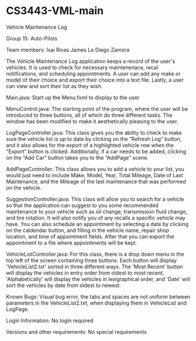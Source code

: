 # CS3443-VML-main

Vehicle Maintenance Log

Group 15: Auto-Pilots

Team members:
Isai Rivas
James Le
Diego Zamora

The Vehicle Maintenance Log application keeps a record of the user's vehicles. It is used to check for necessary maintenenace, recal notifications, and scheduling appointments. A user can add any make or model of their choice and export their choice into a text file. Lastly, a user can view and sort their list as they wish.

Main.java: Start up the Menu.fxml to display to the user

MenuControl.java: The starting point of the program, where the user will be introduced to three buttons, all of which do three different tasks. The window has been modified to make it aesthetically pleasing to the user.

LogPageController.java: This class gives you the ability to check to make sure the vehicle list is up to date by clicking on the “Refresh Log” button, and it also allows for the export of a highlighted vehicle row when the “Export” button is clicked. Additionally, if a car needs to be added, clicking on the “Add Car” button takes you to the “AddPage” scene.

AddPageController: This class allows you to add a vehicle to your list, you would just need to include Make, Model, Year, Total Mileage, Date of Last Maintenance, and the Mileage of the last maintenance that was performed on the vehicle.

SuggestionController.java: This class will allow you to search for a vehicle so that the application can suggest to you some recommended maintenance to your vehicle such as oil change, transmission fluid change, and tire rotation. It will also notify you of any recalls a specific vehicle may have. You can also schedule an appointment by selecting a date by clicking on the caldendar button, and filling in the vehicle name, repair shop location, and time of appointment fields. After that you can export the appointment to a file where appointments will be kept.

VehicleListController.java: For this class, there is a drop down menu in the top left of the screen containing three buttons. Each button will display 'VehicleList2.txt' sorted in three different ways. The 'Most Recent' button will display the vehicles in entry order from oldest to most recent, 'Alphabetically' will display the vehicles in lexigraphical order, and 'Date' will sort the vehicles by date from oldest to newest.

Known Bugs: Visual bug error, the tabs and spaces are not uniform between parameters in the VehicleList2.txt, when displaying them in VehicleList and LogPage.

Login Information: No login required

Versions and other requirements: No special requirements
